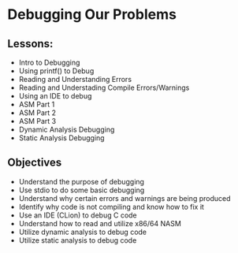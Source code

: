 # Debugging Our Problems

## Lessons:

* Intro to Debugging
* Using printf() to Debug
* Reading and Understanding Errors
* Reading and Understading Compile Errors/Warnings
* Using an IDE to debug
* ASM Part 1
* ASM Part 2
* ASM Part 3
* Dynamic Analysis Debugging
* Static Analysis Debugging

## Objectives

* Understand the purpose of debugging
* Use stdio to do some basic debugging
* Understand why certain errors and warnings are being produced
* Identify why code is not compiling and know how to fix it
* Use an IDE (CLion) to debug C code
* Understand how to read and utilize x86/64 NASM
* Utilize dynamic analysis to debug code
* Utilize static analysis to debug code
